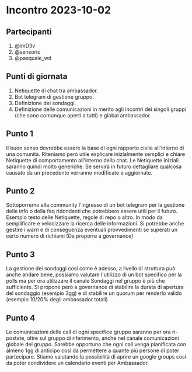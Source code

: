 # Incontro 2023-10-02

## Partecipanti

1. @imD3v
2. @sensorio
3. @pasquale_wd

## Punti di giornata

1. Netiquette di chat tra ambassador.
2. Bot telegram di gestione gruppo.
3. Definizione dei sondaggi.
4. Definizione delle comunicazioni in merito agli incontri dei singoli gruppi (che sono comunque aperti a tutti) e
   global ambassador.

## Punto 1

Il buon senso dovrebbe essere la base di ogni rapporto civile all'interno di una comunità. Riteniamo però utile
esplicare inizialmente semplici e chiare Netiquette di comportamento all'interno della chat.
Le Netiquette iniziali saranno quindi molto generiche.
Se servirà in futuro dettagliare qualcosa causato da un precedente verranno modificate e aggiornate.

## Punto 2

Sottoporremo alla community l'ingresso di un bot telegram per la gestione delle info o della faq ridondanti che
potrebbero essere utili per il futuro.
Esempio testo delle Netiquette, regole di repo o altro.
In modo da semplificare e velocizzare la ricerca delle informazioni.
Si potrebbe anche gestire i warn e di conseguenza eventuali provvedimenti se superati un certo numero di richiami (Da
proporre a governance)

## Punto 3

La gestione dei sondaggi cosi come è adesso, a livello di struttura può anche andare bene, possiamo valutare l'utilizzo
di un bot specifico per la polls ma per ora utilizzare il canale Sondaggi
nel gruppo è più che sufficiente.
Si propone però a governance di stabilire la durata di apertura del sondaggio (esempio 3gg) e di stabilire un quorum
per renderlo valido (esempio 10/20% degli ambassador totali)

## Punto 4

Le comunicazioni delle call di ogni specifico gruppo saranno per ora ri-postate, oltre sul gruppo di riferimento, anche
nel canale comunicazioni globale del gruppo.
Sarebbe opportuno che ogni call venga pianificata con almeno 1gg di anticipo cosi da permettere a quante più persone di
poter partecipare.
Stiamo valutando la possibilità di aprire un google groups cosi da poter condividere un calendario eventi per
Ambassador.